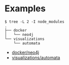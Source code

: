 # Examples

```
$ tree -L 2 -I node_modules
.
├── docker
│   └── neo4j
└── visualizations
    └── automata
```

* [docker/neo4j](docker/neo4j)
* [visualizations/automata](visualizations/automata)
